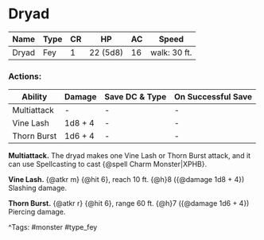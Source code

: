 # Dryad

| Name | Type | CR | HP | AC | Speed |
|------|------|----|----|----|-------|
| Dryad | Fey | 1 | 22 (5d8) | 16 | walk: 30 ft. |

### Actions:

| Ability | Damage | Save DC & Type | On Successful Save |
|---------|--------|----------------|--------------------|
| Multiattack | - | - | - |
| Vine Lash | 1d8 + 4 | - | - |
| Thorn Burst | 1d6 + 4 | - | - |


**Multiattack.** The dryad makes one Vine Lash or Thorn Burst attack, and it can use Spellcasting to cast {@spell Charm Monster|XPHB}.

**Vine Lash.** {@atkr m} {@hit 6}, reach 10 ft. {@h}8 ({@damage 1d8 + 4}) Slashing damage.

**Thorn Burst.** {@atkr r} {@hit 6}, range 60 ft. {@h}7 ({@damage 1d6 + 4}) Piercing damage.

^Tags: #monster #type_fey